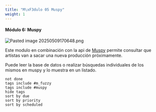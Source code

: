```yaml
---
title: "M\xF3dulo 05 Muspy"
weight: 1
---
```


#### Módulo 6: Muspy

  ![Pasted image 20250509170648.png](Pasted-image-20250509170648.png)

Este modulo en combinación con la api de [Muspy](https://muspy.com/) permite consultar que artistas van a sacar una nueva producción próximamente.


Puede leer la base de datos o realizar búsquedas individuales de los mismos en muspy  y lo muestra en un listado.






```tasks
not done
tags include #m_fuzzy
tags include #muspy
hide tags
sort by due
sort by priority
sort by scheduled
```